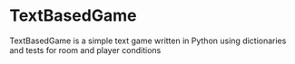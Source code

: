 # TextBasedGame

TextBasedGame is a simple text game written in Python using dictionaries and tests for room and player conditions
